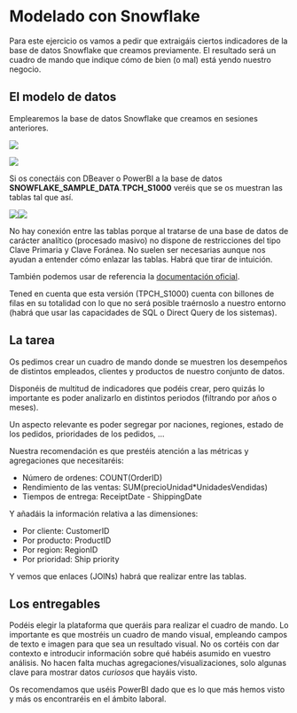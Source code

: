 # Modelado con Snowflake

Para este ejercicio os vamos a pedir que extraigáis ciertos indicadores de la base de datos Snowflake que creamos previamente. El resultado será un cuadro de mando que indique cómo de bien (o mal) está yendo nuestro negocio.

## El modelo de datos

Emplearemos la base de datos Snowflake que creamos en sesiones anteriores.

![](https://file+.vscode-resource.vscode-cdn.net/c%3A/Bootcamp/BootcampBBK/2-Data%20Analysis/7-BI/Tableau/img/snowflake-connect.png?version%3D1718619920676)

![](https://file+.vscode-resource.vscode-cdn.net/c%3A/Bootcamp/TheBridge_DSPT/2-Data%20Analysis/7-BI/Tableau/img/snowflake-connect.png?version%3D1718619660785)

Si os conectáis con DBeaver o PowerBI a la base de datos **SNOWFLAKE_SAMPLE_DATA**.**TPCH_S1000** veréis que se os muestran las tablas tal que así.

![](https://file+.vscode-resource.vscode-cdn.net/c%3A/Bootcamp/TheBridge_DSPT/2-Data%20Analysis/7-BI/Tableau/img/snowflake-connect.png?version%3D1718619724313)![](https://file+.vscode-resource.vscode-cdn.net/c%3A/Bootcamp/BootcampBBK/2-Data%20Analysis/7-BI/Tableau/img/schema-snow.png?version%3D1718619944687)

No hay conexión entre las tablas porque al tratarse de una base de datos de carácter analítico (procesado masivo) no dispone de restricciones del tipo Clave Primaria y Clave Foránea. No suelen ser necesarias aunque nos ayudan a entender cómo enlazar las tablas. Habrá que tirar de intuición.

También podemos usar de referencia la [documentación oficial](https://docs.snowflake.com/en/user-guide/sample-data-tpch).

Tened en cuenta que esta versión (TPCH_S1000) cuenta con billones de filas en su totalidad con lo que no será posible traérnoslo a nuestro entorno (habrá que usar las capacidades de SQL o Direct Query de los sistemas).

## La tarea

Os pedimos crear un cuadro de mando donde se muestren los desempeños de distintos empleados, clientes y productos de nuestro conjunto de datos.

Disponéis de multitud de indicadores que podéis crear, pero quizás lo importante es poder analizarlo en distintos periodos (filtrando por años o meses).

Un aspecto relevante es poder segregar por naciones, regiones, estado de los pedidos, prioridades de los pedidos, ...

Nuestra recomendación es que prestéis atención a las métricas y agregaciones que necesitaréis:

- Número de ordenes: COUNT(OrderID)
- Rendimiento de las ventas: SUM(precioUnidad\*UnidadesVendidas)
- Tiempos de entrega: ReceiptDate - ShippingDate

Y añadáis la información relativa a las dimensiones:

- Por cliente: CustomerID
- Por producto: ProductID
- Por region: RegionID
- Por prioridad: Ship priority

Y vemos que enlaces (JOINs) habrá que realizar entre las tablas.

## Los entregables

Podéis elegir la plataforma que queráis para realizar el cuadro de mando. Lo importante es que mostréis un cuadro de mando visual, empleando campos de texto e imagen para que sea un resultado visual. No os cortéis con dar contexto e introducir información sobre qué habéis asumido en vuestro análisis. No hacen falta muchas agregaciones/visualizaciones, solo algunas clave para mostrar datos _curiosos_ que hayáis visto.

Os recomendamos que uséis PowerBI dado que es lo que más hemos visto y más os encontraréis en el ámbito laboral.
